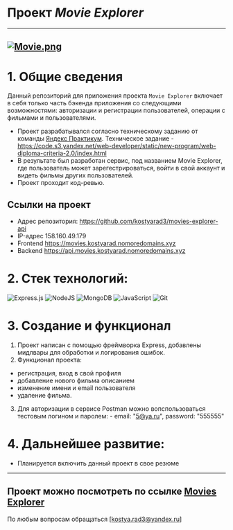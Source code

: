 # Проект **_Movie Explorer_**

---

## [![Movie.png](https://i.postimg.cc/90xZHFqS/2023-07-17-20-00-00.png)](https://github.com/kostyarad3/movies-explorer-api)

# 1. Общие сведения

Данный репозиторий для приложения проекта `Movie Explorer` включает в себя только часть бэкенда приложения со следующими возможностями: авторизации и регистрации пользователей, операции с фильмами и пользователями.

- Проект разрабатывался согласно техническому заданию от команды [Яндекс Практикум](https://practicum.yandex.ru/ "Яндекс Практикум"). Техническое задание - https://code.s3.yandex.net/web-developer/static/new-program/web-diploma-criteria-2.0/index.html
- В результате был разработан сервис, под названием Movie Explorer, где пользователь может зарегестрироваться, войти в свой аккаунт и видеть фильмы других пользователей.
- Проект проходит код-ревью.

## Ссылки на проект

- Адрес репозитория: https://github.com/kostyarad3/movies-explorer-api
- IP-адрес 158.160.49.179
- Frontend https://movies.kostyarad.nomoredomains.xyz
- Backend https://api.movies.kostyarad.nomoredomains.xyz

# 2. Стек технологий:

![Express.js](https://img.shields.io/badge/express.js-%23404d59.svg?style=for-the-badge&logo=express&logoColor=%2361DAFB)
![NodeJS](https://img.shields.io/badge/node.js-6DA55F?style=for-the-badge&logo=node.js&logoColor=white)
![MongoDB](https://img.shields.io/badge/MongoDB-%234ea94b.svg?style=for-the-badge&logo=mongodb&logoColor=white)
![JavaScript](https://img.shields.io/badge/javascript-%23323330.svg?style=for-the-badge&logo=javascript&logoColor=%23F7DF1E)
![Git](https://img.shields.io/badge/git-%23F05033.svg?style=for-the-badge&logo=git&logoColor=white)

# 3. Coздание и функционал

1. Проект написан с помощью фреймворка Express, добавлены мидлвары для обработки и логирования ошибок.
2. Функционал проектa:

- регистрация, вход в свой профиля
- добавление нового фильма описанием
- изменение имени и email пользователя
- удаление фильма.

3. Для авторизации в сервисе Postman можно вопспользоваться тестовым логином и паролем: - email: "5@ya.ru",
  password: "555555"

# 4. Дальнейшее развитие:

- Планируется включить данный проект в свое резюме

---

## Проект можно посмотреть по ссылке [Movies Explorer](https://movies.kostyarad.nomoredomains.xyz "Movies Explorer")

По любым вопросам обращаться [kostya.rad3@yandex.ru]
